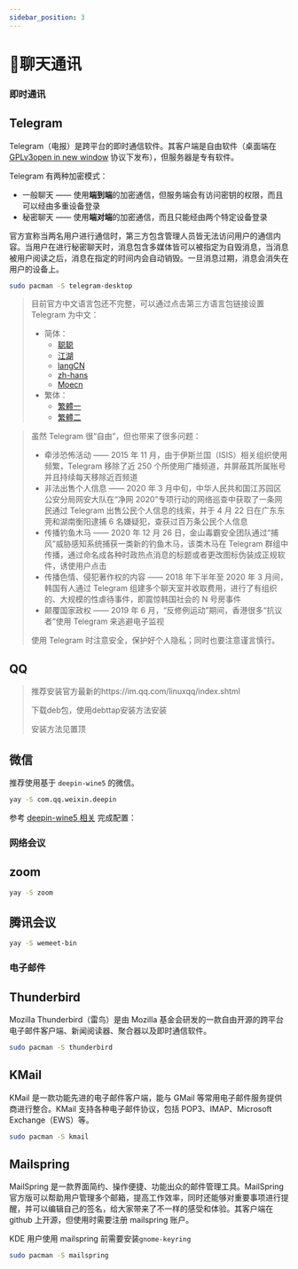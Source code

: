 ```yaml
---
sidebar_position: 3
---
```


# 💬聊天通讯

### 即时通讯

## Telegram

Telegram（电报）是跨平台的即时通信软件。其客户端是自由软件（桌面端在 [GPLv3open in new window](https://github.com/telegramdesktop/tdesktop/blob/dev/LICENSE) 协议下发布），但服务器是专有软件。

Telegram 有两种加密模式：

- 一般聊天 —— 使用**端到端**的加密通信，但服务端会有访问密钥的权限，而且可以经由多重设备登录
- 秘密聊天 —— 使用**端对端**的加密通信，而且只能经由两个特定设备登录

官方宣称当两名用户进行通信时，第三方包含管理人员皆无法访问用户的通信内容。当用户在进行秘密聊天时，消息包含多媒体皆可以被指定为自毁消息，当消息被用户阅读之后，消息在指定的时间内会自动销毁。一旦消息过期，消息会消失在用户的设备上。

```bash
sudo pacman -S telegram-desktop
```

> 目前官方中文语言包还不完整，可以通过点击第三方语言包链接设置 Telegram 为中文：
>
> - 简体：
>   - [聪聪](https://t.me/setlanguage/zhcncc)
>   - [江湖](https://t.me/setlanguage/jianghu)
>   - [langCN](https://t.me/setlanguage/zhlangcn)
>   - [zh-hans](https://t.me/setlanguage/zh-hans-beta)
>   - [Moecn](https://t.me/setlanguage/moecn)
> - 繁体：
>   - [繁體一](https://t.me/setlanguage/hongkong)
>   - [繁體二](https://t.me/setlanguage/zhhant-hk)

> 虽然 Telegram 很“自由”，但也带来了很多问题：
>
> - 牵涉恐怖活动 —— 2015 年 11 月，由于伊斯兰国（ISIS）相关组织使用频繁，Telegram 移除了近 250 个所使用广播频道，并屏蔽其所属账号并且持续每天移除近百频道
> - 非法出售个人信息 —— 2020 年 3 月中旬，中华人民共和国江苏园区公安分局网安大队在“净网 2020”专项行动的网络巡查中获取了一条网民通过 Telegram 出售公民个人信息的线索，并于 4 月 22 日在广东东莞和湖南衡阳逮捕 6 名嫌疑犯，查获过百万条公民个人信息
> - 传播钓鱼木马 —— 2020 年 12 月 26 日，金山毒霸安全团队通过“捕风”威胁感知系统捕获一类新的钓鱼木马，该类木马在 Telegram 群组中传播，通过命名成各种时政热点消息的标题或者更改图标伪装成正规软件，诱使用户点击
> - 传播色情、侵犯著作权的内容 —— 2018 年下半年至 2020 年 3 月间，韩国有人通过 Telegram 组建多个聊天室并收取费用，进行了有组织的、大规模的性虐待事件，即震惊韩国社会的 N 号房事件
> - 颠覆国家政权 —— 2019 年 6 月，“反修例运动”期间，香港很多“抗议者”使用 Telegram 来逃避电子监视
>
> 使用 Telegram 时注意安全，保护好个人隐私；同时也要注意谨言慎行。

## QQ

> 推荐安装官方最新的https://im.qq.com/linuxqq/index.shtml
>
> 下载deb包，使用debttap安装方法安装
>
> 安装方法见置顶

## 微信

推荐使用基于 `deepin-wine5` 的微信。

```bash
yay -S com.qq.weixin.deepin
```

参考 [deepin-wine5 相关](https://arch.icekylin.online/advanced/debug.html#deepin-wine5-相关) 完成配置：

### 网络会议

## zoom

```bash
yay -S zoom
```

## 腾讯会议

```bash
yay -S wemeet-bin
```

### 电子邮件

## Thunderbird

Mozilla Thunderbird（雷鸟）是由 Mozilla 基金会研发的一款自由开源的跨平台电子邮件客户端、新闻阅读器、聚合器以及即时通信软件。

```bash
sudo pacman -S thunderbird
```

## KMail

KMail 是一款功能先进的电子邮件客户端，能与 GMail 等常用电子邮件服务提供商进行整合。KMail 支持各种电子邮件协议，包括 POP3、IMAP、Microsoft Exchange（EWS）等。

```bash
sudo pacman -S kmail
```

## Mailspring

MailSpring 是一款界面简约、操作便捷、功能出众的邮件管理工具。MailSpring 官方版可以帮助用户管理多个邮箱，提高工作效率，同时还能够对重要事项进行提醒，并可以编辑自己的签名，给大家带来了不一样的感受和体验。其客户端在 github 上开源，但使用时需要注册 mailspring 账户。

KDE 用户使用 mailspring 前需要安装`gnome-keyring`

``` bash
sudo pacman -S mailspring
```

